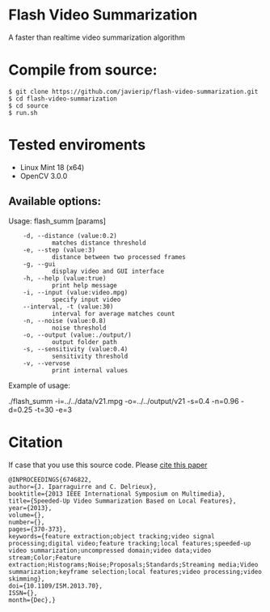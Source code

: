# Flash Video Summarization
A faster than realtime video summarization algorithm
# Compile from source:
```
$ git clone https://github.com/javierip/flash-video-summarization.git
$ cd flash-video-summarization
$ cd source
$ run.sh
```

# Tested enviroments
* Linux Mint 18 (x64)
* OpenCV 3.0.0


## Available options:
Usage: flash_summ [params] 

        -d, --distance (value:0.2)
                matches distance threshold
        -e, --step (value:3)
                distance between two processed frames
        -g, --gui
                display video and GUI interface
        -h, --help (value:true)
                print help message
        -i, --input (value:video.mpg)
                specify input video
        --interval, -t (value:30)
                interval for average matches count
        -n, --noise (value:0.8)
                noise threshold
        -o, --output (value:./output/)
                output folder path
        -s, --sensitivity (value:0.4)
                sensitivity threshold
        -v, --vervose
                print internal values

Example of usage:


./flash_summ -i=../../data/v21.mpg -o=../../output/v21 -s=0.4 -n=0.96 -d=0.25 -t=30 -e=3



# Citation
If case that you use this source code. Please [cite this paper](http://ieeexplore.ieee.org/document/6746822/)

```
@INPROCEEDINGS{6746822, 
author={J. Iparraguirre and C. Delrieux}, 
booktitle={2013 IEEE International Symposium on Multimedia}, 
title={Speeded-Up Video Summarization Based on Local Features}, 
year={2013}, 
volume={}, 
number={}, 
pages={370-373}, 
keywords={feature extraction;object tracking;video signal processing;digital video;feature tracking;local features;speeded-up video summarization;uncompressed domain;video data;video stream;Color;Feature extraction;Histograms;Noise;Proposals;Standards;Streaming media;Video summarization;keyframe selection;local features;video processing;video skimming}, 
doi={10.1109/ISM.2013.70}, 
ISSN={}, 
month={Dec},}
```
